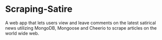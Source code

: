 # Scraping-Satire
A web app that lets users view and leave comments on the latest satirical news utilizing MongoDB, Mongoose and Cheerio to scrape articles on the world wide web.
